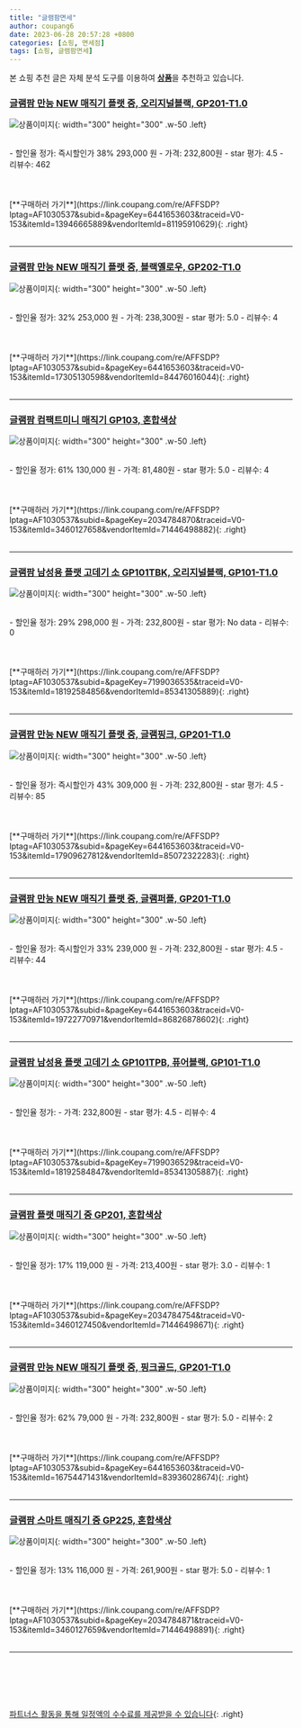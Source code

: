 ```yaml
---
title: "글램팜면세"
author: coupang6
date: 2023-06-28 20:57:28 +0800
categories: [쇼핑, 면세점]
tags: [쇼핑, 글램팜면세]
---
```


본 쇼핑 추천 글은 자체 분석 도구를 이용하여 [**상품**](https://link.coupang.com/a/bao1ui)을 추천하고 있습니다.

### [글램팜 만능 NEW 매직기 플랫 중, 오리지널블랙, GP201-T1.0](https://link.coupang.com/re/AFFSDP?lptag=AF1030537&subid=&pageKey=6441653603&traceid=V0-153&itemId=13946665889&vendorItemId=81195910629)

![상품이미지](https://thumbnail9.coupangcdn.com/thumbnails/remote/230x230ex/image/retail/images/1589584548737964-3fb0744f-64d6-45cf-95f8-5c754b3d1858.jpg){: width="300" height="300" .w-50 .left}


<br>
- 할인율 정가: 즉시할인가 38%  293,000   원
- 가격: 232,800원
- star 평가: 4.5
- 리뷰수: 462
<br>
<br>
<br>
<br>
[**구매하러 가기**](https://link.coupang.com/re/AFFSDP?lptag=AF1030537&subid=&pageKey=6441653603&traceid=V0-153&itemId=13946665889&vendorItemId=81195910629){: .right}
<br>
<br>

---

### [글램팜 만능 NEW 매직기 플랫 중, 블랙옐로우, GP202-T1.0](https://link.coupang.com/re/AFFSDP?lptag=AF1030537&subid=&pageKey=6441653603&traceid=V0-153&itemId=17305130598&vendorItemId=84476016044)

![상품이미지](https://thumbnail8.coupangcdn.com/thumbnails/remote/230x230ex/image/retail/images/2022/12/26/15/0/a78cce53-60f8-495f-8663-808397d15e6b.jpg){: width="300" height="300" .w-50 .left}


<br>
- 할인율 정가: 32%  253,000   원
- 가격: 238,300원
- star 평가: 5.0
- 리뷰수: 4
<br>
<br>
<br>
<br>
[**구매하러 가기**](https://link.coupang.com/re/AFFSDP?lptag=AF1030537&subid=&pageKey=6441653603&traceid=V0-153&itemId=17305130598&vendorItemId=84476016044){: .right}
<br>
<br>

---

### [글램팜 컴팩트미니 매직기 GP103, 혼합색상](https://link.coupang.com/re/AFFSDP?lptag=AF1030537&subid=&pageKey=2034784870&traceid=V0-153&itemId=3460127658&vendorItemId=71446498882)

![상품이미지](https://thumbnail6.coupangcdn.com/thumbnails/remote/230x230ex/image/retail/images/974391207486335-2564d802-7f44-4ce9-a528-4a894c4e24c4.jpg){: width="300" height="300" .w-50 .left}


<br>
- 할인율 정가: 61%  130,000   원
- 가격: 81,480원
- star 평가: 5.0
- 리뷰수: 4
<br>
<br>
<br>
<br>
[**구매하러 가기**](https://link.coupang.com/re/AFFSDP?lptag=AF1030537&subid=&pageKey=2034784870&traceid=V0-153&itemId=3460127658&vendorItemId=71446498882){: .right}
<br>
<br>

---

### [글램팜 남성용 플랫 고데기 소 GP101TBK, 오리지널블랙, GP101-T1.0](https://link.coupang.com/re/AFFSDP?lptag=AF1030537&subid=&pageKey=7199036535&traceid=V0-153&itemId=18192584856&vendorItemId=85341305889)

![상품이미지](https://thumbnail10.coupangcdn.com/thumbnails/remote/230x230ex/image/rs_quotation_api/d5uihisw/ea00c955981a4a28be914367c1f3c8b2.jpg){: width="300" height="300" .w-50 .left}


<br>
- 할인율 정가: 29%  298,000   원
- 가격: 232,800원
- star 평가: No data
- 리뷰수: 0
<br>
<br>
<br>
<br>
[**구매하러 가기**](https://link.coupang.com/re/AFFSDP?lptag=AF1030537&subid=&pageKey=7199036535&traceid=V0-153&itemId=18192584856&vendorItemId=85341305889){: .right}
<br>
<br>

---

### [글램팜 만능 NEW 매직기 플랫 중, 글램핑크, GP201-T1.0](https://link.coupang.com/re/AFFSDP?lptag=AF1030537&subid=&pageKey=6441653603&traceid=V0-153&itemId=17909627812&vendorItemId=85072322283)

![상품이미지](https://thumbnail6.coupangcdn.com/thumbnails/remote/230x230ex/image/retail/images/1691381629416623-3e7e5e68-c151-44f8-bffc-a6148593cfd7.jpg){: width="300" height="300" .w-50 .left}


<br>
- 할인율 정가: 즉시할인가 43%  309,000   원
- 가격: 232,800원
- star 평가: 4.5
- 리뷰수: 85
<br>
<br>
<br>
<br>
[**구매하러 가기**](https://link.coupang.com/re/AFFSDP?lptag=AF1030537&subid=&pageKey=6441653603&traceid=V0-153&itemId=17909627812&vendorItemId=85072322283){: .right}
<br>
<br>

---

### [글램팜 만능 NEW 매직기 플랫 중, 글램퍼플, GP201-T1.0](https://link.coupang.com/re/AFFSDP?lptag=AF1030537&subid=&pageKey=6441653603&traceid=V0-153&itemId=19722770971&vendorItemId=86826878602)

![상품이미지](https://thumbnail9.coupangcdn.com/thumbnails/remote/230x230ex/image/retail/images/2023/08/09/10/1/1a6c73ee-87ba-493e-999f-34d130ffbdf6.jpg){: width="300" height="300" .w-50 .left}


<br>
- 할인율 정가: 즉시할인가 33%  239,000   원
- 가격: 232,800원
- star 평가: 4.5
- 리뷰수: 44
<br>
<br>
<br>
<br>
[**구매하러 가기**](https://link.coupang.com/re/AFFSDP?lptag=AF1030537&subid=&pageKey=6441653603&traceid=V0-153&itemId=19722770971&vendorItemId=86826878602){: .right}
<br>
<br>

---

### [글램팜 남성용 플랫 고데기 소 GP101TPB, 퓨어블랙, GP101-T1.0](https://link.coupang.com/re/AFFSDP?lptag=AF1030537&subid=&pageKey=7199036529&traceid=V0-153&itemId=18192584847&vendorItemId=85341305887)

![상품이미지](https://thumbnail7.coupangcdn.com/thumbnails/remote/230x230ex/image/rs_quotation_api/kxsbuvvt/895ec5e6f97c4d5fa83166a13829fca9.jpg){: width="300" height="300" .w-50 .left}


<br>
- 할인율 정가: 
- 가격: 232,800원
- star 평가: 4.5
- 리뷰수: 4
<br>
<br>
<br>
<br>
[**구매하러 가기**](https://link.coupang.com/re/AFFSDP?lptag=AF1030537&subid=&pageKey=7199036529&traceid=V0-153&itemId=18192584847&vendorItemId=85341305887){: .right}
<br>
<br>

---

### [글램팜 플랫 매직기 중 GP201, 혼합색상](https://link.coupang.com/re/AFFSDP?lptag=AF1030537&subid=&pageKey=2034784754&traceid=V0-153&itemId=3460127450&vendorItemId=71446498671)

![상품이미지](https://thumbnail9.coupangcdn.com/thumbnails/remote/230x230ex/image/retail/images/1589412523195004-bbdbb42a-c8dd-4450-80c2-8364ddc1ffe2.jpg){: width="300" height="300" .w-50 .left}


<br>
- 할인율 정가: 17%  119,000   원
- 가격: 213,400원
- star 평가: 3.0
- 리뷰수: 1
<br>
<br>
<br>
<br>
[**구매하러 가기**](https://link.coupang.com/re/AFFSDP?lptag=AF1030537&subid=&pageKey=2034784754&traceid=V0-153&itemId=3460127450&vendorItemId=71446498671){: .right}
<br>
<br>

---

### [글램팜 만능 NEW 매직기 플랫 중, 핑크골드, GP201-T1.0](https://link.coupang.com/re/AFFSDP?lptag=AF1030537&subid=&pageKey=6441653603&traceid=V0-153&itemId=16754471431&vendorItemId=83936028674)

![상품이미지](https://thumbnail7.coupangcdn.com/thumbnails/remote/230x230ex/image/rs_quotation_api/lutcmsle/2e9b64ddbc294bbe8cd3d3aea4be81a2.jpg){: width="300" height="300" .w-50 .left}


<br>
- 할인율 정가: 62%  79,000   원
- 가격: 232,800원
- star 평가: 5.0
- 리뷰수: 2
<br>
<br>
<br>
<br>
[**구매하러 가기**](https://link.coupang.com/re/AFFSDP?lptag=AF1030537&subid=&pageKey=6441653603&traceid=V0-153&itemId=16754471431&vendorItemId=83936028674){: .right}
<br>
<br>

---

### [글램팜 스마트 매직기 중 GP225, 혼합색상](https://link.coupang.com/re/AFFSDP?lptag=AF1030537&subid=&pageKey=2034784871&traceid=V0-153&itemId=3460127659&vendorItemId=71446498891)

![상품이미지](https://thumbnail7.coupangcdn.com/thumbnails/remote/230x230ex/image/retail/images/978553751166263-260cc3db-2ae9-41c6-8cb2-4c0b1a60514f.jpg){: width="300" height="300" .w-50 .left}


<br>
- 할인율 정가: 13%  116,000   원
- 가격: 261,900원
- star 평가: 5.0
- 리뷰수: 1
<br>
<br>
<br>
<br>
[**구매하러 가기**](https://link.coupang.com/re/AFFSDP?lptag=AF1030537&subid=&pageKey=2034784871&traceid=V0-153&itemId=3460127659&vendorItemId=71446498891){: .right}
<br>
<br>

---
<br><br><br><br><br> [파트너스 활동을 통해 일정액의 수수료를 제공받을 수 있습니다](https://link.coupang.com/a/bao1ui){: .right}